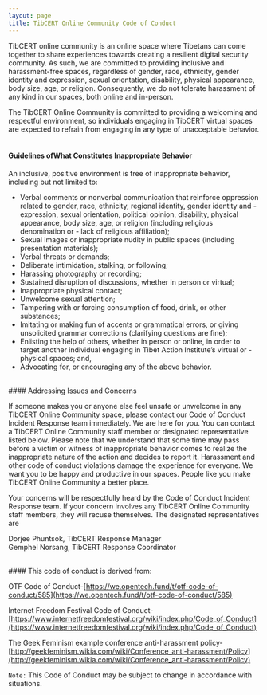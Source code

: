 ```yaml
---
layout: page
title: TibCERT Online Community Code of Conduct
---
```


 TibCERT online community is an online space where Tibetans can come together to share experiences towards creating a resilient digital security community. As such, we are committed to providing inclusive and harassment-free spaces, regardless of gender, race, ethnicity, gender identity and expression, sexual orientation, disability, physical appearance, body size, age, or religion. Consequently, we do not tolerate harassment of any kind in our spaces, both online and in-person. 

The TibCERT Online Community is committed to providing a welcoming and respectful environment, so individuals engaging in TibCERT virtual spaces are expected to refrain from engaging in any type of unacceptable behavior.  
<br>

#### Guidelines​ ​of​ ​What​ ​Constitutes​ ​Inappropriate​ ​Behavior

An inclusive, positive environment is free of inappropriate behavior, including but not limited to:

- Verbal comments or nonverbal communication that reinforce oppression related to gender, race, ethnicity, regional identity, gender identity and - expression, sexual orientation, political opinion, disability, physical appearance, body size, age, or religion (including religious denomination or - lack of religious affiliation);
- Sexual images or inappropriate nudity in public spaces (including presentation materials);
- Verbal threats or demands;
- Deliberate intimidation, stalking, or following;
- Harassing photography or recording;
- Sustained disruption of discussions, whether in person or virtual;
- Inappropriate physical contact;
- Unwelcome sexual attention;
- Tampering with or forcing consumption of food, drink, or other substances;
- Imitating or making fun of accents or grammatical errors, or giving unsolicited grammar corrections (clarifying questions are fine);
- Enlisting the help of others, whether in person or online, in order to target another individual engaging in Tibet Action Institute’s virtual or - physical spaces; and,
- Advocating for, or encouraging any of the above behavior.  

<br>
#### Addressing​ ​Issues​ ​and​ ​Concerns

If someone makes you or anyone else feel unsafe or unwelcome in any TibCERT Online Community space, please contact our Code of Conduct Incident Response team immediately. We are here for you. You can contact a TibCERT Online Community staff member or designated representative listed below. Please note that we understand that some time may pass before a victim or witness of inappropriate behavior comes to realize the inappropriate nature of the action and decides to report it. Harassment and other code of conduct violations damage the experience for everyone. We want you to be happy and productive in our spaces. People like you make TibCERT Online Community a better place.

Your concerns will be respectfully heard by the Code of Conduct Incident Response team. If your concern    involves any TibCERT Online Community staff members, they will recuse themselves. The designated representatives are 

Dorjee Phuntsok, TibCERT Response Manager  
Gemphel Norsang, TibCERT Response Coordinator  

<br>
#### This​ ​code​ ​of​ ​conduct​ ​is​ ​derived​ ​from:

OTF Code of Conduct-[https://we.opentech.fund/t/otf-code-of-conduct/585](https://we.opentech.fund/t/otf-code-of-conduct/585)  

Internet Freedom Festival Code of Conduct-[https://www.internetfreedomfestival.org/wiki/index.php/Code_of_Conduct](https://www.internetfreedomfestival.org/wiki/index.php/Code_of_Conduct)  

The Geek Feminism example conference anti-harassment policy-[http://geekfeminism.wikia.com/wiki/Conference_anti-harassment/Policy](http://geekfeminism.wikia.com/wiki/Conference_anti-harassment/Policy)  



`` Note: `` This Code of Conduct may be subject to change in accordance with situations.
